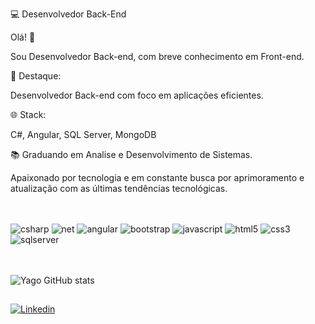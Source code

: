 
💻 Desenvolvedor Back-End

Olá! 🤙 

Sou Desenvolvedor Back-end, com breve conhecimento em Front-end.

🚀 Destaque: 

Desenvolvedor Back-end com foco em aplicações eficientes.

🌐 Stack:

C#, Angular, SQL Server, MongoDB

📚 Graduando em Analise e Desenvolvimento de Sistemas. 

Apaixonado por tecnologia e em constante busca por aprimoramento e atualização com as últimas tendências tecnológicas.

##

<br/>
<div style="display: inline_block">
  <img align="center" src="https://img.shields.io/badge/C%23-239120?style=for-the-badge&logo=c-sharp&logoColor=white" alt="csharp">
  <img align="center" src="https://img.shields.io/badge/.NET-5C2D91?style=for-the-badge&logo=.net&logoColor=white" alt="net">
  <img align="center" src="https://img.shields.io/badge/Angular-DD0031?style=for-the-badge&logo=angular&logoColor=white" alt="angular">
  <img align="center" src="https://img.shields.io/badge/Bootstrap-563D7C?style=for-the-badge&logo=bootstrap&logoColor=white" alt="bootstrap">
  <img align="center" src="https://img.shields.io/badge/JavaScript-323330?style=for-the-badge&logo=javascript&logoColor=F7DF1E" alt="javascript">
  <img align="center" src="https://img.shields.io/badge/HTML5-E34F26?style=for-the-badge&logo=html5&logoColor=white" alt="html5">
  <img align="center" src="https://img.shields.io/badge/CSS3-1572B6?style=for-the-badge&logo=css3&logoColor=white" alt="css3">
  <img align="center" src="https://img.shields.io/badge/Microsoft_SQL_Server-CC2927?style=for-the-badge&logo=microsoft-sql-server&logoColor=white" alt="sqlserver">
</div><br/><br/>

![Yago GitHub stats](https://github-readme-stats.vercel.app/api?username=YagoMoreiraDev&theme=algolia&show_icons=true)

##
[![Linkedin](https://img.shields.io/badge/LinkedIn-0077B5?style=for-the-badge&logo=linkedin&logoColor=whit)](https://www.linkedin.com/in/yago-moreira/)
